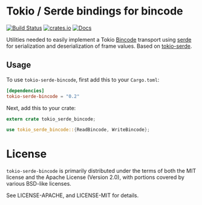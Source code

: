 # Tokio / Serde bindings for bincode

[![Build Status](https://travis-ci.org/luben/tokio-serde-bincode.svg?branch=master)](https://travis-ci.org/luben/tokio-serde-bincode)
[![crates.io](https://meritbadge.herokuapp.com/tokio-serde-bincode)](https://crates.io/crates/tokio-serde-bincode)
[![Docs](https://docs.rs/tokio-serde-bincode/badge.svg)](https://docs.rs/tokio-serde-bincode)

Utilities needed to easily implement a Tokio [Bincode] transport using [serde]
for serialization and deserialization of frame values. Based on [tokio-serde].

[bincode]: https://github.com/TyOverby/bincode
[serde]: https://serde.rs
[tokio-serde]: https://github.com/carllerche/tokio-serde

## Usage

To use `tokio-serde-bincode`, first add this to your `Cargo.toml`:

```toml
[dependencies]
tokio-serde-bincode = "0.2"
```

Next, add this to your crate:

```rust
extern crate tokio_serde_bincode;

use tokio_serde_bincode::{ReadBincode, WriteBincode};
```

# License

`tokio-serde-bincode` is primarily distributed under the terms of both the MIT
license and the Apache License (Version 2.0), with portions covered by various
BSD-like licenses.

See LICENSE-APACHE, and LICENSE-MIT for details.
